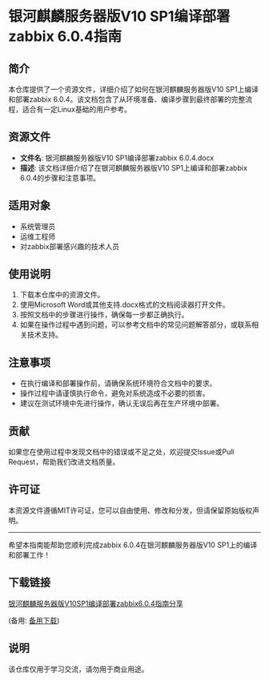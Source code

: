 # 银河麒麟服务器版V10 SP1编译部署zabbix 6.0.4指南

## 简介
本仓库提供了一个资源文件，详细介绍了如何在银河麒麟服务器版V10 SP1上编译和部署zabbix 6.0.4。该文档包含了从环境准备、编译步骤到最终部署的完整流程，适合有一定Linux基础的用户参考。

## 资源文件
- **文件名**: 银河麒麟服务器版V10 SP1编译部署zabbix 6.0.4.docx
- **描述**: 该文档详细介绍了在银河麒麟服务器版V10 SP1上编译和部署zabbix 6.0.4的步骤和注意事项。

## 适用对象
- 系统管理员
- 运维工程师
- 对zabbix部署感兴趣的技术人员

## 使用说明
1. 下载本仓库中的资源文件。
2. 使用Microsoft Word或其他支持.docx格式的文档阅读器打开文件。
3. 按照文档中的步骤进行操作，确保每一步都正确执行。
4. 如果在操作过程中遇到问题，可以参考文档中的常见问题解答部分，或联系相关技术支持。

## 注意事项
- 在执行编译和部署操作前，请确保系统环境符合文档中的要求。
- 操作过程中请谨慎执行命令，避免对系统造成不必要的损害。
- 建议在测试环境中先进行操作，确认无误后再在生产环境中部署。

## 贡献
如果您在使用过程中发现文档中的错误或不足之处，欢迎提交Issue或Pull Request，帮助我们改进文档质量。

## 许可证
本资源文件遵循MIT许可证，您可以自由使用、修改和分发，但请保留原始版权声明。

---
希望本指南能帮助您顺利完成zabbix 6.0.4在银河麒麟服务器版V10 SP1上的编译和部署工作！

## 下载链接
[银河麒麟服务器版V10SP1编译部署zabbix6.0.4指南分享]() 

(备用: [备用下载](https://pan.baidu.com/s/1Ieh1U26efPdibYcBbnCRGA?pwd=1234))

## 说明

该仓库仅用于学习交流，请勿用于商业用途。
